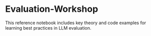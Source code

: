 # Evaluation-Workshop
This reference notebook includes key theory and code examples for learning best practices in LLM evaluation. 
